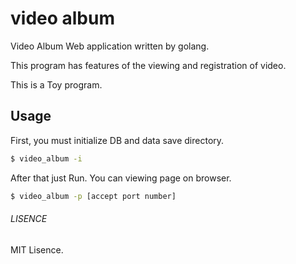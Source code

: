 # video album

Video Album Web application written by golang.

This program has features of the viewing and registration of video.

This is a Toy program.

## Usage

First, you must initialize DB and data save directory.

```sh
$ video_album -i
```

After that just Run.
You can viewing page on browser.

```sh
$ video_album -p [accept port number]
```

###### LISENCE

MIT Lisence.
